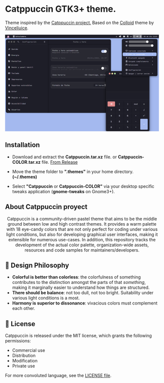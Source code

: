 
# Catppuccin GTK3+ theme.

Theme inspired by the [Catppuccin project.](https://github.com/catppuccin) 
Based on the [Colloid](https://github.com/vinceliuice/Colloid-gtk-theme) theme by [Vinceliuice](https://github.com/vinceliuice).

![](images/screen.png)

## Installation

- Download and extract the **Catppuccin.tar.xz** file. or **Catppuccin-COLOR.tar.xz** file.
[From Release](https://github.com/sadrach-cl/catppuccin-gtk/releases/)


- Move the theme folder to **".themes"** in your home directory. **(~/.themes)**
- Select **"Catppuccin** or **Catppuccin-COLOR"** via your desktop specific tweaks application (**gnome-tweaks** on Gnome3+).
  
## About Catppuccin proyect

<p align="center">
	Catppuccin is a community-driven pastel theme that aims to be the middle ground between low and high contrast themes. It provides a warm palette with 18 eye-candy colors that are not only perfect for coding under various light conditions, but also for developing graphical user interfaces, making it extensible for numerous use-cases. In addition, this repository tracks the development of the actual color palette, organization-wide assets, resources and code samples for maintainers/developers.
</p>

## 🧠 Design Philosophy

-   **Colorful is better than colorless**: the colorfulness of something contributes to the distinction amongst the parts of that _something_, making it marginally easier to understand how things are structured.
-   **There should be balance**: not too dull, not too bright. Suitability under various light conditions is a most.
-   **Harmony is superior to dissonance**: vivacious colors must complement each other.

## 📜 License

Catppuccin is released under the MIT license, which grants the following permissions:

-   Commercial use
-   Distribution
-   Modification
-   Private use

For more convoluted language, see the [LICENSE file](https://github.com/catppuccin/catppuccin/blob/main/LICENSE.md).

